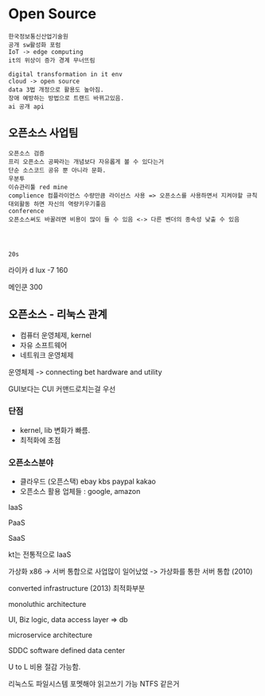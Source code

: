 # Open Source

```
한국정보통신산업기술원	
공개 sw활성화 포럼
IoT -> edge computing 
it의 위상이 증가 경계 무너뜨림

```

```
digital transformation in it env
cloud -> open source 
data 3법 개정으로 활용도 높아짐.
장애 예방하는 방법으로 트랜드 바뀌고있음.
ai 공개 api
```



## 오픈소스 사업팀

```
오픈소스 검증
프리 오픈소스 공짜라는 개념보다 자유롭게 볼 수 있다는거
단순 소스코드 공유 뿐 아니라 문화.
우분투
이슈관리툴 red mine	
complience 컴플라이언스 수량만큼 라이선스 사용 => 오픈소스를 사용하면서 지켜야할 규칙
대외활동 하면 자신의 역량키우기좋음
conference 
오픈소스써도 바꿀려면 비용이 많이 들 수 있음 <-> 다른 벤더의 종속성 낮출 수 있음




20s
```



라이카 d lux -7 160

메인쿤 300

## 오픈소스 - 리눅스 관계

* 컴퓨터 운영체제,  kernel 
* 자유 소프트웨어
* 네트워크 운영체제

운영체제 -> connecting bet hardware and  utility 

GUI보다는 CUI 커맨드로치는걸 우선

### 단점

- kernel, lib  변화가 빠름.
- 최적화에 초점



### 오픈소스분야

* 클라우드 (오픈스택) ebay kbs paypal kakao
* 오픈소스 활용 업체들 : google, amazon



IaaS

PaaS

SaaS

kt는 전통적으로 IaaS

가상화 x86 -> 서버 통합으로 사업많이 일어났었 -> 가상화를 통한 서버 통합 (2010)

converted infrastructure (2013) 최적화부분

monoluthic architecture

UI, Biz logic, data access layer => db 

microservice architecture

SDDC software defined data center

U to L 비용 절감 가능함.

리눅스도 파일시스템 포멧해야 읽고쓰기 가능 NTFS 같은거



















